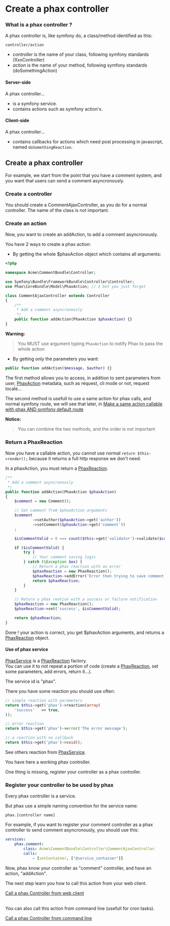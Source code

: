 Create a phax controller
========================

### What is a phax controller ?

A phax controller is, like symfony do, a class/method identified as this:

    controller/action

- _controller_ is the name of your class, following symfony standards (XxxController)
- _action_ is the name of your method, following symfony standards (doSomethingAction)


#### Server-side

A phax controller...

- is a symfony service.
- contains actions such as symfony action's.


#### Client-side

A phax controller...

- contains callbacks for actions which need post processing in javascript, named `doSomethingReaction`.


## Create a phax controller

For example, we start from the point that you have a comment system,
and you want that users can send a comment asyncronously.

### Create a controller

You should create a CommentAjaxController, as you do for a normal controller.
The name of the class is not important.


### Create an action

Now, you want to create an addAction, to add a comment asyncronously.

You have 2 ways to create a phax action:

- By getting the whole $phaxAction object which contains all arguments:

``` php
<?php

namespace Acme\CommentBundle\Controller;

use Symfony\Bundle\FrameworkBundle\Controller\Controller;
use Phax\CoreBundle\Model\PhaxAction; // I bet you just forgot

class CommentAjaxController extends Controller
{
    /**
     * Add a comment asyncronously
     */
    public function addAction(PhaxAction $phaxAction) {}
}
```

**Warning:**
> You MUST use argument typing `PhaxAction` to notify Phax to pass the whole action


- By getting only the parameters you want:

``` php
public function addAction($message, $author) {}
```

The first method allows you to access, in addition to sent parameters from user,
[PhaxAction](https://github.com/alcalyn/phax-bundle/blob/master/Phax/CoreBundle/Model/PhaxAction.php)
metadata, such as request, cli mode or not, request locale...

The second method is usefull to use a same action for phax calls, and normal symfony route,
we will see that later, in [Make a same action callable with phax AND symfony default route](4_multiController.md)

**Notice:**
> You can combine the two methods, and the order is not important


### Return a PhaxReaction

Now you have a callable action, you cannot use normal `return $this->render();`
because it returns a full http response we don't need.

In a phaxAction, you must return a [PhaxReaction](https://github.com/alcalyn/phax-bundle/blob/master/Phax/CoreBundle/Model/PhaxReaction.php).

``` php
/**
 * Add a comment asyncronously
 */
public function addAction(PhaxAction $phaxAction)
{
    $comment = new Comment();

    // Set comment from $phaxAction arguments
    $comment
            ->setAuthor($phaxAction->get('author'))
            ->setComment($phaxAction->get('comment'))
    ;

    $isCommentValid = 0 === count($this->get('validator')->validate($comment));

    if ($isCommentValid) {
        try {
            // Your comment saving logic
        } catch (\Exception $ex) {
            // Return a phax reaction with an error
            $phaxReaction = new PhaxReaction();
            $phaxReaction->addError('Error then trying to save comment in database');
            return $phaxReaction;
        }
    }

    // Return a phax reation with a success or failure notification
    $phaxReaction = new PhaxReaction();
    $phaxReaction->set('success', $isCommentValid);

    return $phaxReaction;
}
```

Done ! your action is correct, you get $phaxAction arguments,
and returns a [PhaxReaction](https://github.com/alcalyn/phax-bundle/blob/master/Phax/CoreBundle/Model/PhaxReaction.php) object.


#### Use of phax service

[PhaxService](https://github.com/alcalyn/phax-bundle/blob/master/Phax/CoreBundle/Services/PhaxService.php)
is a [PhaxReaction](https://github.com/alcalyn/phax-bundle/blob/master/Phax/CoreBundle/Model/PhaxReaction.php)
factory.<br />
You can use it to not repeat a portion of code
(create a [PhaxReaction](https://github.com/alcalyn/phax-bundle/blob/master/Phax/CoreBundle/Model/PhaxReaction.php),
set some parameters, add errors, return it...).

The service id is "phax".

There you have some reaction you should use often:

``` php
// simple reaction with parameters
return $this->get('phax')->reaction(array(
    'success'   => true,
));
```

``` php
// error reaction
return $this->get('phax')->error('The error message');
```

``` php
// a reaction with no callback
return $this->get('phax')->void();
```

See others reaction from [PhaxService](https://github.com/alcalyn/phax-bundle/blob/master/Phax/CoreBundle/Services/PhaxService.php).

You have here a working phax controller.

One thing is missing, register your controller as a phax controller.


### Register your controller to be used by phax

Every phax controller is a service.

But phax use a simple naming convention for the service name:

    phax.[controller name]

For example, if you want to register your comment controller as a phax controller
to send comment asyncronously, you should use this:

``` yml
services:
    phax.comment:
        class: Acme\CommentBundle\Controller\CommentAjaxController
        calls:
            - [setContainer, ["@service_container"]]
```

Now, phax know your controller as "comment" controller, and have an action, "addAction".


The next step learn you how to call this action from your web client.

[Call a phax Controller from web client](2_callControllerWeb.md)

<br />
You can also call this action from command line (usefull for cron tasks).

[Call a phax Controller from command line](3_callControllerCli.md)
